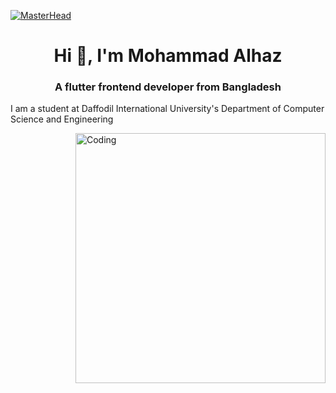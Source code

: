 [![MasterHead](https://wallpapercave.com/wp/wp3082255.jpg)](https://rishavchanda.io)
<h1 align="center">Hi 👋, I'm Mohammad Alhaz</h1>
<h3 align="center">A flutter frontend developer from Bangladesh</h3>
<p>I am a student at Daffodil International University's Department of Computer Science and Engineering<p>
<img align="right" alt="Coding" width="400" src="https://cdn.dribbble.com/users/1162077/screenshots/3848914/programmer.gif">

